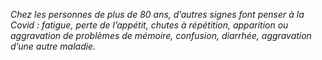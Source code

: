 *Chez les personnes de plus de 80 ans, d’autres signes font penser à la Covid : fatigue, perte de l’appétit, chutes à répétition, apparition ou aggravation de problèmes de mémoire, confusion, diarrhée, aggravation d’une autre maladie.*

